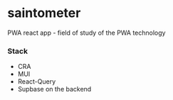 # saintometer

PWA react app - field of study of the PWA technology

### Stack
- CRA
- MUI
- React-Query
- Supbase on the backend
